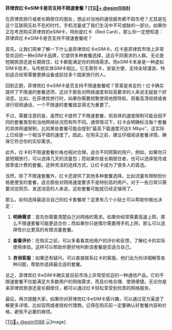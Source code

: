 **菲律宾红卡eSIM卡是否支持不限速套餐？[[TG💪+ @esim1088](https://t.me/s/esim1088)]**

在菲律宾旅行或者长期居住的朋友，想必对当地的通信服务都不陌生吧？尤其是在这个互联网无处不在的时代，手机流量成了我们生活中不可或缺的一部分。如果你正在考虑购买菲律宾的eSIM卡，特别是红卡（Red Card），那么你一定想知道：菲律宾红卡eSIM卡是否支持不限速套餐呢？

首先，让我们简单了解一下什么是菲律宾红卡eSIM卡。红卡是菲律宾市场上非常受欢迎的一种eSIM卡品牌，它提供多种套餐选择，适合不同需求的人群。无论是短期旅游还是长期居住，红卡都能满足你的网络需求。而eSIM卡本身是一种虚拟SIM卡技术，与传统实体SIM卡相比，它无需剪卡，安装方便，支持全球漫游，特别适合经常需要更换设备或前往多个国家旅行的人。

回到正题，菲律宾红卡eSIM卡是否支持不限速套餐呢？答案是肯定的！红卡确实提供了不限速的套餐选项，这对于那些对网络速度有较高要求的人来说无疑是个好消息。比如，在菲律宾旅行时，如果你需要频繁使用地图导航、观看高清视频或者进行视频通话，一个不限速的套餐就显得尤为重要了。

不过，需要注意的是，虽然红卡提供了不限速套餐，但具体的速度限制可能会因不同的套餐类型和当地网络状况而有所不同。通常情况下，红卡会明确标注每个套餐的具体网速限制，比如某些套餐可能会提到“最高下载速度可达X Mbps”，这实际上已经是一个相当不错的速度了。因此，在购买之前，建议仔细阅读套餐详情，确保它符合你的实际需求。

此外，红卡的不限速套餐价格也相对合理，适合不同预算的用户。例如，如果你只是短期旅行，可以选择几天的流量包；而如果你是长期居住者，也可以选择按月或按季度计费的套餐。这种灵活的选择方式，让红卡成为了很多人的首选。

当然，除了不限速套餐外，红卡还提供了其他多种套餐选择，比如流量有限制但价格更便宜的套餐，适合那些对网络速度要求不是特别高的用户。对于一些日常只需要浏览网页、发送消息的人来说，这些套餐可能就已经足够用了。

那么，如何选择最适合自己的红卡套餐呢？这里有几个小贴士可以帮助你做出决定：

1. **明确需求**：首先你需要清楚自己对网络的需求。如果你经常需要高速上网，那么不限速套餐可能更适合你；而如果你只是偶尔需要用手机上网，那么可以选择性价比更高的有限流量套餐。

2. **查看评价**：在购买之前，可以多看看其他用户的评价和反馈，了解红卡的实际使用体验。这样可以帮助你更好地判断该套餐是否适合自己。

3. **咨询客服**：如果还有疑问，可以直接联系红卡的客服，他们会为你详细解答各种问题，帮助你选择最合适的套餐。

总之，菲律宾红卡eSIM卡确实是目前市场上非常受欢迎的一种通信产品。它的不限速套餐不仅能满足大多数用户的网络需求，而且价格合理、使用便捷。无论你是来菲律宾旅游还是长期居住，都可以通过红卡轻松享受到优质的网络服务。

最后，再次提醒大家，如果你对菲律宾红卡eSIM卡感兴趣，可以通过官方渠道了解更多详情，比如官网或者授权代理商。记得在购买前一定要确认好套餐内容和价格，避免不必要的麻烦。

[[TG💪+ @esim1088](https://t.me/s/esim1088) ![Image](https://i.postimg.cc/4NQfJmqS/Snipaste-2025-05-13-00-14-12.png)]